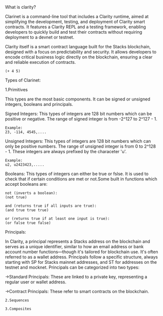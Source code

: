 What is clarity?

Clarinet is a command-line tool that includes a Clarity runtime, aimed at simplifying the development, testing, and deployment of Clarity smart contracts. It features a Clarity REPL and a testing framework, enabling developers to quickly build and test their contracts without requiring deployment to a devnet or testnet.


Clarity itself is a smart contract language built for the Stacks blockchain, designed with a focus on predictability and security. It allows developers to encode critical business logic directly on the blockchain, ensuring a clear and reliable execution of contracts.


    (+ 4 5)

Types of Clarinet:

1.Primitives 

This types are the most basic components. It can be signed or unsigned integers, booleans and principals.
    
Signed Integers:
This types of integers are 128 bit numbers which can be positive or negative. The range of signed 
integer is from -2^127 to 2^127 - 1. 

    Example:
    23, -114, 4545,....

Unsigned Integers:
This types of integers are 128 bit numbers which can only be positive numbers. The range of unsigned 
integer is from 0 to 2^128 - 1. These integers are always prefixed by the characeter 'u'.

    Example:
    u2, u2423423,.....

Booleans:
This types of integers can either be true or fslse. It is used to check that if certain conditions are met or not.Some built in functions which accept booleans are:

    not (inverts a boolean):
    (not true)

    and (returns true if all inputs are true):
    (and true true true)

    or (returns true if at least one input is true):
    (or false true false)

Principals:

In Clarity, a principal represents a Stacks address on the blockchain and serves as a unique identifier, similar to how an email address or bank account number functions—though it's tailored for blockchain use. It's often referred to as a wallet address. Principals follow a specific structure, always starting with SP for Stacks mainnet addresses, and ST for addresses on the testnet and mocknet. Principals can be categorized into two types:

->Standard Principals: These are linked to a private key, representing a regular user or wallet address.

->Contract Principals: These refer to smart contracts on the blockchain.

    2.Sequences 

    3.Composites 
